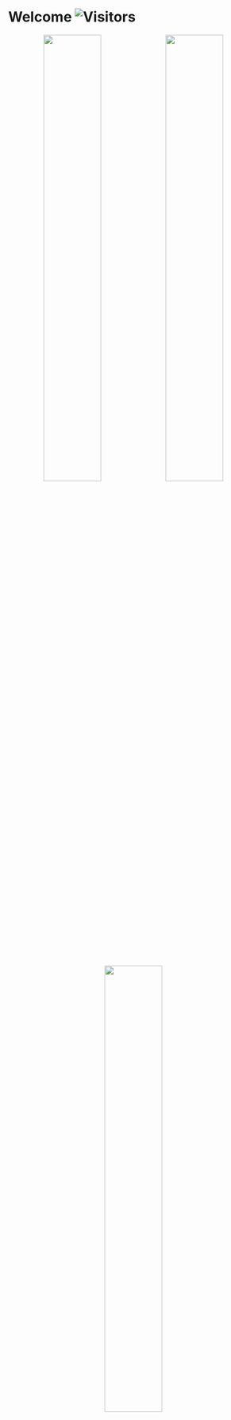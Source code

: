 # Welcome ![Visitors](https://visitor-badge.glitch.me/badge?page_id=l3r8yJ) 

<p align="center">
  <img width="48%" src="https://github-readme-stats.vercel.app/api?username=l3r8yJ&show_icons=true&theme=tokyonight" />
  <img width="48%" src="https://github-readme-streak-stats.herokuapp.com/?user=l3r8yJ&theme=tokyonight" />
  <img width="48%" src="https://github-readme-stats.vercel.app/api/top-langs/?username=l3r8yJ&langs_count=8&theme=tokyonight&layout=compact" />
</p>
<!--
**Graur/graur** is a ✨ _special_ ✨ repository because its `README.md` (this file) appears on your GitHub profile.

Here are some ideas to get you started:

- 🔭 I’m currently working on ...
- 🌱 I’m currently learning ...
- 👯 I’m looking to collaborate on ...
- 🤔 I’m looking for help with ...
- 💬 Ask me about ...
- 📫 How to reach me: ...
- 😄 Pronouns: ...
- ⚡ Fun fact: ...
-->
